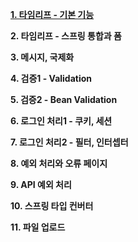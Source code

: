 [**1. 타임리프 - 기본 기능**](https://github.com/beeguriri/Selfstudy_Springboot/tree/main/mvc2/thymeleaf-basic)

**2. 타임리프 - 스프링 통합과 폼**

**3. 메시지, 국제화**

**4. 검증1 - Validation**

**5. 검증2 - Bean Validation**

**6. 로그인 처리1 - 쿠키, 세션**

**7. 로그인 처리2 - 필터, 인터셉터**

**8. 예외 처리와 오류 페이지**

**9. API 예외 처리**

**10. 스프링 타입 컨버터**

**11. 파일 업로드**